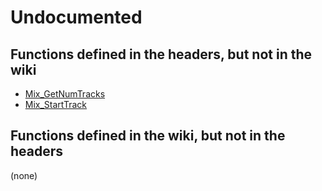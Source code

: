 # Undocumented

## Functions defined in the headers, but not in the wiki

- [Mix_GetNumTracks](Mix_GetNumTracks)
- [Mix_StartTrack](Mix_StartTrack)

## Functions defined in the wiki, but not in the headers

(none)

